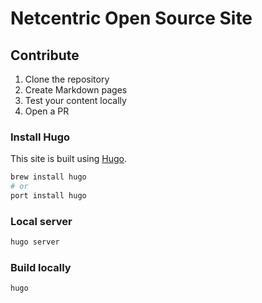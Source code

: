 # Netcentric Open Source Site

## Contribute

1. Clone the repository
2. Create Markdown pages
3. Test your content locally
4. Open a PR

### Install Hugo

This site is built using [Hugo](https://gohugo.io/).

```bash
brew install hugo
# or
port install hugo
```

### Local server

```bash
hugo server
```

### Build locally

```bash
hugo
```